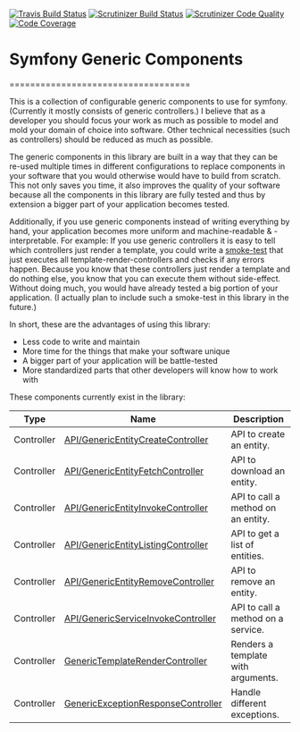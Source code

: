 [![Travis Build Status][10]][9]
[![Scrutinizer Build Status][11]][12]
[![Scrutinizer Code Quality][13]][14]
[![Code Coverage][15]][16]

# Symfony Generic Components
===================================

This is a collection of configurable generic components to use for symfony. (Currently it mostly consists of generic
controllers.) I believe that as a developer you should focus your work as much as possible to model and mold your
domain of choice into software. Other technical necessities (such as controllers) should be reduced as much as possible.

The generic components in this library are built in a way that they can be re-used multiple times in different
configurations to replace components in your software that you would otherwise would have to build from scratch.
This not only saves you time, it also improves the quality of your software because all the components in this library
are fully tested and thus by extension a bigger part of your application becomes tested.

Additionally, if you use generic components instead of writing everything by hand, your application becomes more uniform
and machine-readable & -interpretable. For example: If you use generic controllers it is easy to tell which controllers
just render a template, you could write a [smoke-test][17] that just executes all template-render-controllers and checks
if any errors happen. Because you know that these controllers just render a template and do nothing else, you know that
you can execute them without side-effect. Without doing much, you would have already tested a big portion of your
application. (I actually plan to include such a smoke-test in this library in the future.)

In short, these are the advantages of using this library:
* Less code to write and maintain
* More time for the things that make your software unique
* A bigger part of your application will be battle-tested
* More standardized parts that other developers will know how to work with

These components currently exist in the library:

| Type       | Name                                    | Description                        |
| ---------- | --------------------------------------- | ---------------------------------- |
| Controller | [API/GenericEntityCreateController][1]  | API to create an entity.           |
| Controller | [API/GenericEntityFetchController][2]   | API to download an entity.         |
| Controller | [API/GenericEntityInvokeController][3]  | API to call a method on an entity. |
| Controller | [API/GenericEntityListingController][4] | API to get a list of entities.     |
| Controller | [API/GenericEntityRemoveController][5]  | API to remove an entity.           |
| Controller | [API/GenericServiceInvokeController][6] | API to call a method on a service. |
| Controller | [GenericTemplateRenderController][7]    | Renders a template with arguments. |
| Controller | [GenericExceptionResponseController][8] | Handle different exceptions.       |

[1]: documentation/controllers/api/entity-create.md
[2]: documentation/controllers/api/entity-fetch.md
[3]: documentation/controllers/api/entity-invoke.md
[4]: documentation/controllers/api/entity-listing.md
[5]: documentation/controllers/api/entity-remove.md
[6]: documentation/controllers/api/service-invoke.md
[7]: documentation/controllers/template-render.md
[8]: documentation/controllers/exception-response.md
[9]: https://travis-ci.org/addiks/symfony_generics
[10]: https://travis-ci.org/addiks/symfony_generics.svg?branch=master
[11]: https://scrutinizer-ci.com/g/addiks/symfony_generics/badges/build.png?b=master
[12]: https://scrutinizer-ci.com/g/addiks/symfony_generics/build-status/master
[13]: https://scrutinizer-ci.com/g/addiks/symfony_generics/badges/quality-score.png?b=master
[14]: https://scrutinizer-ci.com/g/addiks/symfony_generics/?branch=master
[15]: https://scrutinizer-ci.com/g/addiks/symfony_generics/badges/coverage.png?b=master
[16]: https://scrutinizer-ci.com/g/addiks/symfony_generics/?branch=master
[17]: https://en.wikipedia.org/wiki/Smoke_testing_%28software%29
